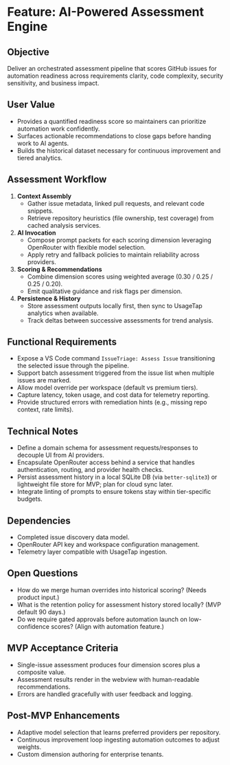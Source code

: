 # Feature: AI-Powered Assessment Engine

## Objective
Deliver an orchestrated assessment pipeline that scores GitHub issues for automation readiness across requirements clarity, code complexity, security sensitivity, and business impact.

## User Value
- Provides a quantified readiness score so maintainers can prioritize automation work confidently.
- Surfaces actionable recommendations to close gaps before handing work to AI agents.
- Builds the historical dataset necessary for continuous improvement and tiered analytics.

## Assessment Workflow
1. **Context Assembly**
   - Gather issue metadata, linked pull requests, and relevant code snippets.
   - Retrieve repository heuristics (file ownership, test coverage) from cached analysis services.
2. **AI Invocation**
   - Compose prompt packets for each scoring dimension leveraging OpenRouter with flexible model selection.
   - Apply retry and fallback policies to maintain reliability across providers.
3. **Scoring & Recommendations**
   - Combine dimension scores using weighted average (0.30 / 0.25 / 0.25 / 0.20).
   - Emit qualitative guidance and risk flags per dimension.
4. **Persistence & History**
   - Store assessment outputs locally first, then sync to UsageTap analytics when available.
   - Track deltas between successive assessments for trend analysis.

## Functional Requirements
- Expose a VS Code command `IssueTriage: Assess Issue` transitioning the selected issue through the pipeline.
- Support batch assessment triggered from the issue list when multiple issues are marked.
- Allow model override per workspace (default vs premium tiers).
- Capture latency, token usage, and cost data for telemetry reporting.
- Provide structured errors with remediation hints (e.g., missing repo context, rate limits).

## Technical Notes
- Define a domain schema for assessment requests/responses to decouple UI from AI providers.
- Encapsulate OpenRouter access behind a service that handles authentication, routing, and provider health checks.
- Persist assessment history in a local SQLite DB (via `better-sqlite3`) or lightweight file store for MVP; plan for cloud sync later.
- Integrate linting of prompts to ensure tokens stay within tier-specific budgets.

## Dependencies
- Completed issue discovery data model.
- OpenRouter API key and workspace configuration management.
- Telemetry layer compatible with UsageTap ingestion.

## Open Questions
- How do we merge human overrides into historical scoring? (Needs product input.)
- What is the retention policy for assessment history stored locally? (MVP default 90 days.)
- Do we require gated approvals before automation launch on low-confidence scores? (Align with automation feature.)

## MVP Acceptance Criteria
- Single-issue assessment produces four dimension scores plus a composite value.
- Assessment results render in the webview with human-readable recommendations.
- Errors are handled gracefully with user feedback and logging.

## Post-MVP Enhancements
- Adaptive model selection that learns preferred providers per repository.
- Continuous improvement loop ingesting automation outcomes to adjust weights.
- Custom dimension authoring for enterprise tenants.
